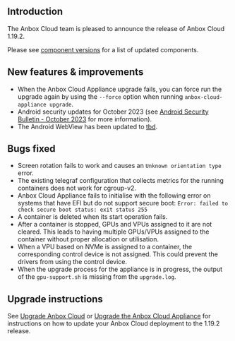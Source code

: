 ## Introduction

The Anbox Cloud team is pleased to announce the release of Anbox Cloud 1.19.2.

Please see [component versions](https://anbox-cloud.io/docs/ref/component-versions) for a list of updated components.

## New features & improvements

* When the Anbox Cloud Appliance upgrade fails, you can force run the upgrade again by using the `--force` option when running `anbox-cloud-appliance upgrade`.
* Android security updates for October 2023 (see [Android Security Bulletin - October 2023](tbd) for more information).
* The Android WebView has been updated to [tbd](tbd).

## Bugs fixed
* Screen rotation fails to work and causes an `Unknown orientation type` error. <!--AC-1864-->
* The existing telegraf configuration that collects metrics for the running containers does not work for cgroup-v2. <!--AC-1919-->
* Anbox Cloud Appliance fails to initialise with the following error on systems that have EFI but do not support secure boot: <!--AC-1951-->
    `Error: failed to check secure boot status: exit status 255`
* A container is deleted when its start operation fails. <!--AC-1952-->
* After a container is stopped, GPUs and VPUs assigned to it are not cleared. This leads to having multiple GPUs/VPUs assigned to the container without proper allocation or utilisation. <!--AC-1953-->
* When a VPU based on NVMe is assigned to a container, the corresponding control device is not assigned. This could prevent the drivers from using the control device. <!--AC-1955-->
* When the upgrade process for the appliance is in progress, the output of the `gpu-support.sh` is missing from the `upgrade.log`.<!--AC-1956-->


## Upgrade instructions

See [Upgrade Anbox Cloud](https://anbox-cloud.io/docs/howto/update/upgrade-anbox) or [Upgrade the Anbox Cloud Appliance](https://anbox-cloud.io/docs/howto/update/upgrade-appliance) for instructions on how to update your Anbox Cloud deployment to the 1.19.2 release.
